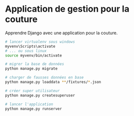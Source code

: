 # Application de gestion pour la couture

Apprendre Django avec une application pour la couture.

```bash
# lancer virtualenv sous windows
myvenv\Scripts\activate
# ... ou sous linux
source myvenv/bin/activate

# migrer la base de données
python manage.py migrate

# charger de fausses données en base
python manage.py loaddata **/fixtures/*.json

# créer super utilisateur
python manage.py createsuperuser

# lancer l'application
python manage.py runserver
```
